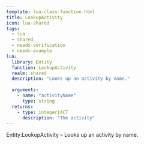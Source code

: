 ```yaml
---
template: lua-class-function.html
title: LookupActivity
icon: lua-shared
tags:
  - lua
  - shared
  - needs-verification
  - needs-example
lua:
  library: Entity
  function: LookupActivity
  realm: shared
  description: "Looks up an activity by name."
  
  arguments:
    - name: "activityName"
      type: string
  returns:
    - type: integer|ACT
      description: "The activity"
---
```


<div class="lua__search__keywords">
Entity:LookupActivity &#x2013; Looks up an activity by name.
</div>
